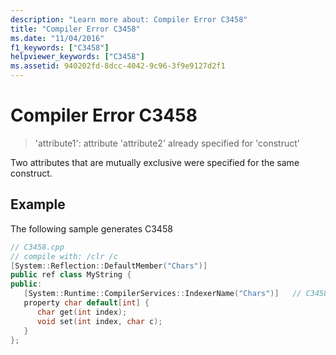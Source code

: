 ```yaml
---
description: "Learn more about: Compiler Error C3458"
title: "Compiler Error C3458"
ms.date: "11/04/2016"
f1_keywords: ["C3458"]
helpviewer_keywords: ["C3458"]
ms.assetid: 940202fd-8dcc-4042-9c96-3f9e9127d2f1
---
```

# Compiler Error C3458

> 'attribute1': attribute 'attribute2' already specified for 'construct'

Two attributes that are mutually exclusive were specified for the same construct.

## Example

The following sample generates C3458

```cpp
// C3458.cpp
// compile with: /clr /c
[System::Reflection::DefaultMember("Chars")]
public ref class MyString {
public:
   [System::Runtime::CompilerServices::IndexerName("Chars")]   // C3458
   property char default[int] {
      char get(int index);
      void set(int index, char c);
   }
};
```
